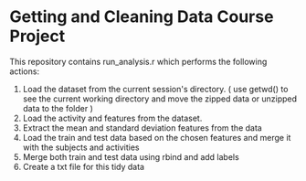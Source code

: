 <h1>Getting and Cleaning Data Course Project</h1>
<p>
This repository contains run_analysis.r which performs the following actions:

1. Load the dataset from the current session's directory. ( use getwd() to see the current working directory and move the zipped data
   or unzipped data to the folder )
2. Load the activity and features from the dataset.
3. Extract the mean and standard deviation features from the data
4. Load the train and test data based on the chosen features and merge it with the subjects and activities
5. Merge both train and test data using rbind and add labels
6. Create a txt file for this tidy data
</p>
